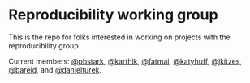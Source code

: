 # Reproducibility working group

This is the repo for folks interested in working on projects with the 
reproducibility group. 

Current members: [@pbstark](https://github.com/pbstark), 
[@karthik](https://github.com/karthik), 
[@fatmai](https://github.com/fatmai),
[@katyhuff](https://github.com/katyhuff),
[@jkitzes](https://github.com/jkitzes),
[@bareid](https://github.com/bareid), and
[@danielturek](https://github.com/danielturek).
